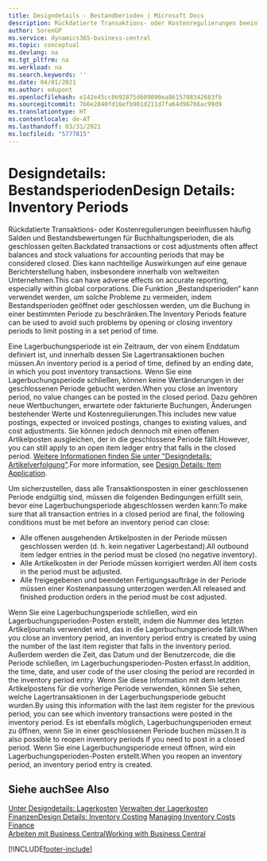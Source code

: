 ```yaml
---
title: Designdetails - Bestandberioden | Microsoft Docs
description: Rückdatierte Transaktions- oder Kostenregulierungen beeinflussen häufig Salden und Bestandsbewertungen für Buchhaltungsperioden, die als geschlossen gelten. Dies kann nachteilige Auswirkungen auf eine genaue Berichterstellung haben, insbesondere innerhalb von weltweiten Unternehmen. Die Funktion „Bestandsperioden“ kann verwendet werden, um solche Probleme zu vermeiden, indem Bestandsperioden geöffnet oder geschlossen werden, um die Buchung in einer bestimmten Periode zu beschränken.
author: SorenGP
ms.service: dynamics365-business-central
ms.topic: conceptual
ms.devlang: na
ms.tgt_pltfrm: na
ms.workload: na
ms.search.keywords: ''
ms.date: 04/01/2021
ms.author: edupont
ms.openlocfilehash: e142e45cc8692875d609090ea8615708342683fb
ms.sourcegitcommit: 766e2840fd16efb901d211d7fa64d96766ac99d9
ms.translationtype: HT
ms.contentlocale: de-AT
ms.lasthandoff: 03/31/2021
ms.locfileid: "5777815"
---
```

# <a name="design-details-inventory-periods"></a><span data-ttu-id="04e88-105">Designdetails: Bestandsperioden</span><span class="sxs-lookup"><span data-stu-id="04e88-105">Design Details: Inventory Periods</span></span>
<span data-ttu-id="04e88-106">Rückdatierte Transaktions- oder Kostenregulierungen beeinflussen häufig Salden und Bestandsbewertungen für Buchhaltungsperioden, die als geschlossen gelten.</span><span class="sxs-lookup"><span data-stu-id="04e88-106">Backdated transactions or cost adjustments often affect balances and stock valuations for accounting periods that may be considered closed.</span></span> <span data-ttu-id="04e88-107">Dies kann nachteilige Auswirkungen auf eine genaue Berichterstellung haben, insbesondere innerhalb von weltweiten Unternehmen.</span><span class="sxs-lookup"><span data-stu-id="04e88-107">This can have adverse effects on accurate reporting, especially within global corporations.</span></span> <span data-ttu-id="04e88-108">Die Funktion „Bestandsperioden“ kann verwendet werden, um solche Probleme zu vermeiden, indem Bestandsperioden geöffnet oder geschlossen werden, um die Buchung in einer bestimmten Periode zu beschränken.</span><span class="sxs-lookup"><span data-stu-id="04e88-108">The Inventory Periods feature can be used to avoid such problems by opening or closing inventory periods to limit posting in a set period of time.</span></span>  

 <span data-ttu-id="04e88-109">Eine Lagerbuchungsperiode ist ein Zeitraum, der von einem Enddatum definiert ist, und innerhalb dessen Sie Lagertransaktionen buchen müssen.</span><span class="sxs-lookup"><span data-stu-id="04e88-109">An inventory period is a period of time, defined by an ending date, in which you post inventory transactions.</span></span> <span data-ttu-id="04e88-110">Wenn Sie eine Lagerbuchungsperiode schließen, können keine Wertänderungen in der geschlossenen Periode gebucht werden.</span><span class="sxs-lookup"><span data-stu-id="04e88-110">When you close an inventory period, no value changes can be posted in the closed period.</span></span> <span data-ttu-id="04e88-111">Dazu gehören neue Wertbuchungen, erwartete oder fakturierte Buchungen, Änderungen bestehender Werte und Kostenregulierungen.</span><span class="sxs-lookup"><span data-stu-id="04e88-111">This includes new value postings, expected or invoiced postings, changes to existing values, and cost adjustments.</span></span> <span data-ttu-id="04e88-112">Sie können jedoch dennoch mit einen offenen Artikelposten ausgleichen, der in die geschlossene Periode fällt.</span><span class="sxs-lookup"><span data-stu-id="04e88-112">However, you can still apply to an open item ledger entry that falls in the closed period.</span></span> <span data-ttu-id="04e88-113">[Weitere Informationen finden Sie unter "Designdetails: Artikelverfolgung"](design-details-item-application.md).</span><span class="sxs-lookup"><span data-stu-id="04e88-113">For more information, see [Design Details: Item Application](design-details-item-application.md).</span></span>  

 <span data-ttu-id="04e88-114">Um sicherzustellen, dass alle Transaktionsposten in einer geschlossenen Periode endgültig sind, müssen die folgenden Bedingungen erfüllt sein, bevor eine Lagerbuchungsperiode abgeschlossen werden kann:</span><span class="sxs-lookup"><span data-stu-id="04e88-114">To make sure that all transaction entries in a closed period are final, the following conditions must be met before an inventory period can close:</span></span>  

-   <span data-ttu-id="04e88-115">Alle offenen ausgehenden Artikelposten in der Periode müssen geschlossen werden (d. h. kein negativer Lagerbestand).</span><span class="sxs-lookup"><span data-stu-id="04e88-115">All outbound item ledger entries in the period must be closed (no negative inventory).</span></span>  
-   <span data-ttu-id="04e88-116">Alle Artikelkosten in der Periode müssen korrigiert werden.</span><span class="sxs-lookup"><span data-stu-id="04e88-116">All item costs in the period must be adjusted.</span></span>  
-   <span data-ttu-id="04e88-117">Alle freigegebenen und beendeten Fertigungsaufträge in der Periode müssen einer Kostenanpassung unterzogen werden.</span><span class="sxs-lookup"><span data-stu-id="04e88-117">All released and finished production orders in the period must be cost adjusted.</span></span>  

 <span data-ttu-id="04e88-118">Wenn Sie eine Lagerbuchungsperiode schließen, wird ein Lagerbuchungsperioden-Posten erstellt, indem die Nummer des letzten Artikeljournals verwendet wird, das in die Lagerbuchungsperiode fällt.</span><span class="sxs-lookup"><span data-stu-id="04e88-118">When you close an inventory period, an inventory period entry is created by using the number of the last item register that falls in the inventory period.</span></span> <span data-ttu-id="04e88-119">Außerdem werden die Zeit, das Datum und der Benutzercode, die die Periode schließen, im Lagerbuchungsperioden-Posten erfasst.</span><span class="sxs-lookup"><span data-stu-id="04e88-119">In addition, the time, date, and user code of the user closing the period are recorded in the inventory period entry.</span></span> <span data-ttu-id="04e88-120">Wenn Sie diese Information mit dem letzten Artikelpostens für die vorherige Periode verwenden, können Sie sehen, welche Lagertransaktionen in der Lagerbuchungsperiode gebucht wurden.</span><span class="sxs-lookup"><span data-stu-id="04e88-120">By using this information with the last item register for the previous period, you can see which inventory transactions were posted in the inventory period.</span></span> <span data-ttu-id="04e88-121">Es ist ebenfalls möglich, Lagerbuchungsperioden erneut zu öffnen, wenn Sie in einer geschlossenen Periode buchen müssen.</span><span class="sxs-lookup"><span data-stu-id="04e88-121">It is also possible to reopen inventory periods if you need to post in a closed period.</span></span> <span data-ttu-id="04e88-122">Wenn Sie eine Lagerbuchungsperiode erneut öffnen, wird ein Lagerbuchungsperioden-Posten erstellt.</span><span class="sxs-lookup"><span data-stu-id="04e88-122">When you reopen an inventory period, an inventory period entry is created.</span></span>  

## <a name="see-also"></a><span data-ttu-id="04e88-123">Siehe auch</span><span class="sxs-lookup"><span data-stu-id="04e88-123">See Also</span></span>  
 <span data-ttu-id="04e88-124">[Unter Designdetails: Lagerkosten](design-details-inventory-costing.md) [Verwalten der Lagerkosten](finance-manage-inventory-costs.md) [Finanzen](finance.md)</span><span class="sxs-lookup"><span data-stu-id="04e88-124">[Design Details: Inventory Costing](design-details-inventory-costing.md) [Managing Inventory Costs](finance-manage-inventory-costs.md) [Finance](finance.md)</span></span>  
 [<span data-ttu-id="04e88-125">Arbeiten mit  Business Central</span><span class="sxs-lookup"><span data-stu-id="04e88-125">Working with Business Central</span></span>](ui-work-product.md)


[!INCLUDE[footer-include](includes/footer-banner.md)]